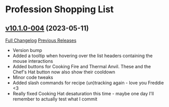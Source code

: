# Profession Shopping List

## [v10.1.0-004](https://github.com/Sluimerstand/ProfessionShoppingList/tree/v10.1.0-004) (2023-05-11)
[Full Changelog](https://github.com/Sluimerstand/ProfessionShoppingList/compare/v10.1.0-003...v10.1.0-004) [Previous Releases](https://github.com/Sluimerstand/ProfessionShoppingList/releases)

- Version bump  
- Added a tooltip when hovering over the list headers containing the mouse interactions  
- Added buttons for Cooking Fire and Thermal Anvil. These and the Chef's Hat button now also show their cooldown  
- Minor code tweaks  
- Added slash commands for recipe (un)tracking again - love you Freddie <3  
- Really fixed Cooking Hat desaturation this time - maybe one day I'll remember to actually test what I commit  
